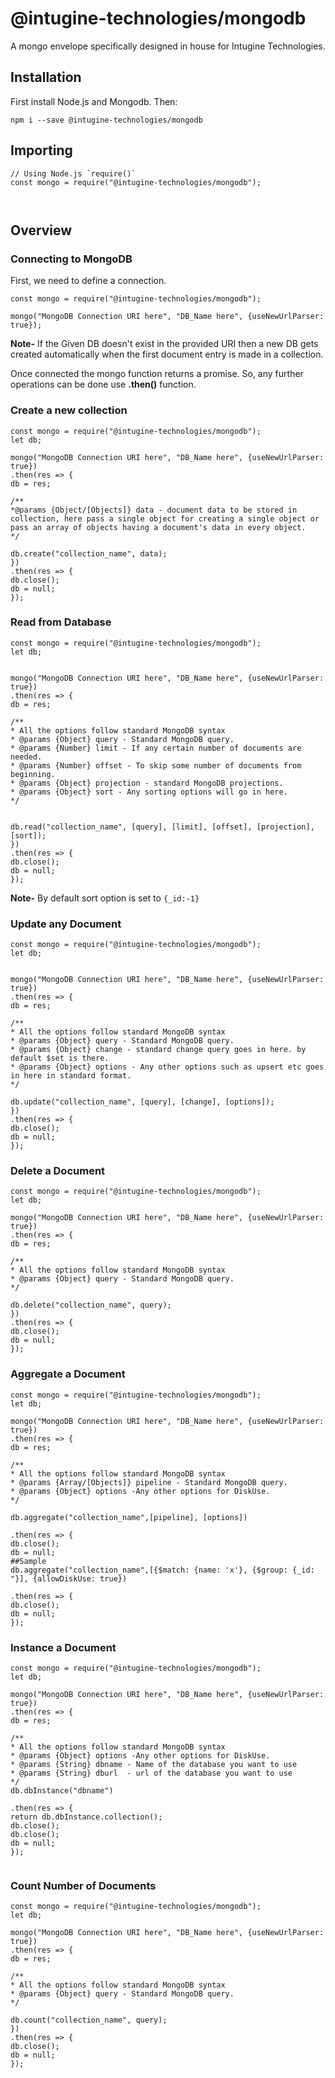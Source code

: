# @intugine-technologies/mongodb
  
A mongo envelope specifically designed in house for Intugine Technologies.
  
## Installation
  
First install Node.js and Mongodb. Then:
  
```
npm i --save @intugine-technologies/mongodb
```
  
## Importing
  
```
// Using Node.js `require()`
const mongo = require("@intugine-technologies/mongodb");
  
  
```
  
## Overview
  
### Connecting to MongoDB
  
First, we need to define a connection.
  
```
const mongo = require("@intugine-technologies/mongodb");
  
mongo("MongoDB Connection URI here", "DB_Name here", {useNewUrlParser: true});
```
  
**Note-** If the Given DB doesn't exist in the provided URI then a new DB gets created automatically when the first document entry is made in a collection.
  
Once connected the mongo function returns a promise. So, any further operations can be done use **.then()** function.
  
### Create a new collection
  
```
const mongo = require("@intugine-technologies/mongodb");
let db;
  
mongo("MongoDB Connection URI here", "DB_Name here", {useNewUrlParser: true})
.then(res => {
db = res;
  
/**
*@params {Object/[Objects]} data - document data to be stored in collection, here pass a single object for creating a single object or pass an array of objects having a document's data in every object.
*/
  
db.create("collection_name", data);
})
.then(res => {
db.close();
db = null;
});
```
  
### Read from Database
  
```
const mongo = require("@intugine-technologies/mongodb");
let db;
  
  
mongo("MongoDB Connection URI here", "DB_Name here", {useNewUrlParser: true})
.then(res => {
db = res;
  
/**
* All the options follow standard MongoDB syntax
* @params {Object} query - Standard MongoDB query.
* @params {Number} limit - If any certain number of documents are needed.
* @params {Number} offset - To skip some number of documents from beginning.
* @params {Object} projection - standard MongoDB projections.
* @params {Object} sort - Any sorting options will go in here.
*/
  
  
db.read("collection_name", [query], [limit], [offset], [projection], [sort]);
})
.then(res => {
db.close();
db = null;
});
```
  
**Note-** By default sort option is set to `{_id:-1}`
  
### Update any Document
  
```
const mongo = require("@intugine-technologies/mongodb");
let db;
  
  
mongo("MongoDB Connection URI here", "DB_Name here", {useNewUrlParser: true})
.then(res => {
db = res;
  
/**
* All the options follow standard MongoDB syntax
* @params {Object} query - Standard MongoDB query.
* @params {Object} change - standard change query goes in here. by default $set is there.
* @params {Object} options - Any other options such as upsert etc goes in here in standard format.
*/
  
db.update("collection_name", [query], [change], [options]);
})
.then(res => {
db.close();
db = null;
});
```
  
### Delete a Document
  
```
const mongo = require("@intugine-technologies/mongodb");
let db;
  
mongo("MongoDB Connection URI here", "DB_Name here", {useNewUrlParser: true})
.then(res => {
db = res;
  
/**
* All the options follow standard MongoDB syntax
* @params {Object} query - Standard MongoDB query.
*/
  
db.delete("collection_name", query);
})
.then(res => {
db.close();
db = null;
});
```
  
### Aggregate a Document
  
```
const mongo = require("@intugine-technologies/mongodb");
let db;
  
mongo("MongoDB Connection URI here", "DB_Name here", {useNewUrlParser: true})
.then(res => {
db = res;
  
/**
* All the options follow standard MongoDB syntax
* @params {Array/[Objects]} pipeline - Standard MongoDB query.
* @params {Object} options -Any other options for DiskUse.
*/
  
db.aggregate("collection_name",[pipeline], [options])
  
.then(res => {
db.close();
db = null;
##Sample
db.aggregate("collection_name",[{$match: {name: 'x'}, {$group: {_id: "}], {allowDiskUse: true})
  
.then(res => {
db.close();
db = null;  
});
```
  
### Instance a Document
  
```
const mongo = require("@intugine-technologies/mongodb");
let db;
  
mongo("MongoDB Connection URI here", "DB_Name here", {useNewUrlParser: true})
.then(res => {
db = res;
  
/**
* All the options follow standard MongoDB syntax
* @params {Object} options -Any other options for DiskUse.
* @params {String} dbname - Name of the database you want to use
* @params {String} dburl  - url of the database you want to use
*/
db.dbInstance("dbname")
  
.then(res => {
return db.dbInstance.collection();
db.close();
db.close();
db = null;  
});
```
```
```
  
  
  
### Count Number of Documents
  
```
const mongo = require("@intugine-technologies/mongodb");
let db;
  
mongo("MongoDB Connection URI here", "DB_Name here", {useNewUrlParser: true})
.then(res => {
db = res;
  
/**
* All the options follow standard MongoDB syntax
* @params {Object} query - Standard MongoDB query.
*/
  
db.count("collection_name", query);
})
.then(res => {
db.close();
db = null;
});
```